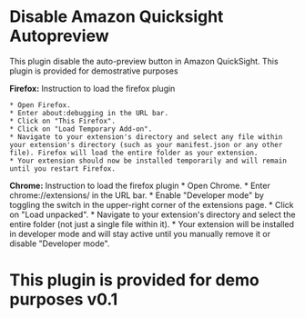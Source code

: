 # Disable Amazon Quicksight Autopreview
This plugin disable the auto-preview button in Amazon QuickSight. This plugin is provided for demostrative purposes


**Firefox:**
Instruction to load the firefox plugin

    * Open Firefox.
    * Enter about:debugging in the URL bar.
    * Click on "This Firefox".
    * Click on "Load Temporary Add-on".
    * Navigate to your extension's directory and select any file within your extension's directory (such as your manifest.json or any other file). Firefox will load the entire folder as your extension.
    * Your extension should now be installed temporarily and will remain until you restart Firefox.

**Chrome:**
Instruction to load the firefox plugin
    * Open Chrome.
    * Enter chrome://extensions/ in the URL bar.
    * Enable "Developer mode" by toggling the switch in the upper-right corner of the extensions page.
    * Click on "Load unpacked".
    * Navigate to your extension's directory and select the entire folder (not just a single file within it).
    * Your extension will be installed in developer mode and will stay active until you manually remove it or disable "Developer mode".



# This plugin is provided for demo purposes v0.1
